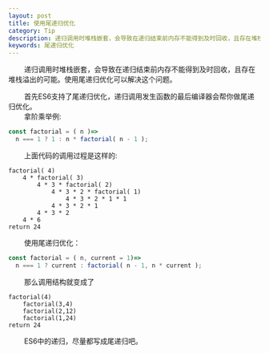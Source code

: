 ```yaml
---
layout: post
title: 使用尾递归优化
category: Tip 
description: 递归调用时堆栈嵌套，会导致在递归结束前内存不能得到及时回收，且存在堆栈溢出的可能。使用尾递归优化可以解决这个问题。
keywords: 尾递归优化
---
```

&#160; &#160; &#160; &#160; 递归调用时堆栈嵌套，会导致在递归结束前内存不能得到及时回收，且存在堆栈溢出的可能。使用尾递归优化可以解决这个问题。  
<!--description-->
&#160; &#160; &#160; &#160; 首先ES6支持了尾递归优化，递归调用发生函数的最后编译器会帮你做尾递归优化。  
&#160; &#160; &#160; &#160; 拿阶乘举例:  
```javascript
const factorial = ( n )=>
  n === 1 ? 1 : n * factorial( n - 1 );
```
&#160; &#160; &#160; &#160; 上面代码的调用过程是这样的:
```code
factorial( 4)
    4 * factorial( 3)
        4 * 3 * factorial( 2)
            4 * 3 * 2 * factorial( 1)
                4 * 3 * 2 * 1 * 1
            4 * 3 * 2 * 1
        4 * 3 * 2
    4 * 6
return 24
```
&#160; &#160; &#160; &#160; 使用尾递归优化：
```javascript
const factorial = ( n, current = 1)=>
  n === 1 ? current : factorial( n - 1, n * current );
```
&#160; &#160; &#160; &#160; 那么调用结构就变成了
```code
factorial(4)
    factorial(3,4)
    factorial(2,12)
    factorial(1,24)
return 24
```
&#160; &#160; &#160; &#160; ES6中的递归，尽量都写成尾递归吧。


